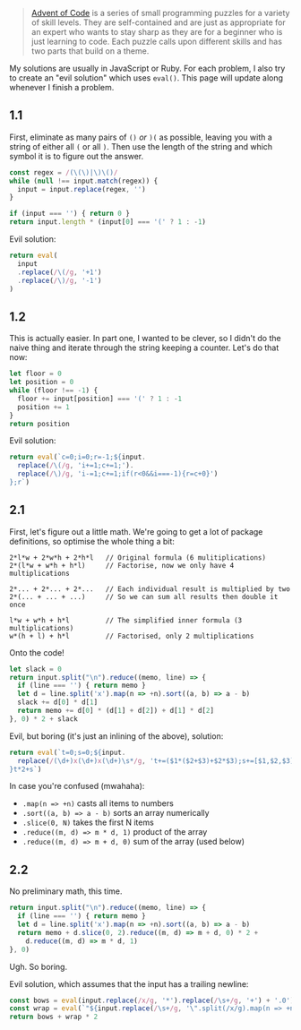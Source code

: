 > [Advent of Code] is a series of small programming puzzles for a variety
> of skill levels. They are self-contained and are just as appropriate for
> an expert who wants to stay sharp as they are for a beginner who is just
> learning to code. Each puzzle calls upon different skills and has two
> parts that build on a theme.

[Advent of Code]: http://adventofcode.com

My solutions are usually in JavaScript or Ruby. For each problem, I also try to
create an "evil solution" which uses `eval()`. This page will update along
whenever I finish a problem.

## 1.1

First, eliminate as many pairs of `()` _or_ `)(` as possible, leaving you
with a string of either all `(` or all `)`. Then use the length of the
string and which symbol it is to figure out the answer.

```js
const regex = /(\(\)|\)\()/
while (null !== input.match(regex)) {
  input = input.replace(regex, '')
}

if (input === '') { return 0 }
return input.length * (input[0] === '(' ? 1 : -1)
```

Evil solution:

```js
return eval(
  input
  .replace(/\(/g, '+1')
  .replace(/\)/g, '-1')
)
```

## 1.2

This is actually easier. In part one, I wanted to be clever, so I didn't
do the naive thing and iterate through the string keeping a counter. Let's
do that now:

```js
let floor = 0
let position = 0
while (floor !== -1) {
  floor += input[position] === '(' ? 1 : -1
  position += 1
}
return position
```

Evil solution:

```js
return eval(`c=0;i=0;r=-1;${input.
  replace(/\(/g, 'i+=1;c+=1;').
  replace(/\)/g, 'i-=1;c+=1;if(r<0&&i===-1){r=c+0}')
};r`)
```

## 2.1

First, let's figure out a little math. We're going to get a lot of package
definitions, so optimise the whole thing a bit:

```
2*l*w + 2*w*h + 2*h*l   // Original formula (6 mulitiplications)
2*(l*w + w*h + h*l)     // Factorise, now we only have 4 multiplications

2*... + 2*... + 2*...   // Each individual result is multiplied by two
2*(... + ... + ...)     // So we can sum all results then double it once

l*w + w*h + h*l         // The simplified inner formula (3 multiplications)
w*(h + l) + h*l         // Factorised, only 2 multiplications
```

Onto the code!

```js
let slack = 0
return input.split("\n").reduce((memo, line) => {
  if (line === '') { return memo }
  let d = line.split('x').map(n => +n).sort((a, b) => a - b)
  slack += d[0] * d[1]
  return memo += d[0] * (d[1] + d[2]) + d[1] * d[2]
}, 0) * 2 + slack
```

Evil, but boring (it's just an inlining of the above), solution:

```js
return eval(`t=0;s=0;${input.
  replace(/(\d+)x(\d+)x(\d+)\s*/g, 't+=($1*($2+$3)+$2*$3);s+=[$1,$2,$3].sort((a,b) => a-b).slice(0,2).reduce((m,d) => m*d, 1);')
}t*2+s`)
```

In case you're confused (mwahaha):

- `.map(n => +n)` casts all items to numbers
- `.sort((a, b) => a - b)` sorts an array numerically
- `.slice(0, N)` takes the first N items
- `.reduce((m, d) => m * d, 1)` product of the array
- `.reduce((m, d) => m + d, 0)` sum of the array (used below)

## 2.2

No preliminary math, this time.

```js
return input.split("\n").reduce((memo, line) => {
  if (line === '') { return memo }
  let d = line.split('x').map(n => +n).sort((a, b) => a - b)
  return memo + d.slice(0, 2).reduce((m, d) => m + d, 0) * 2 +
    d.reduce((m, d) => m * d, 1)
}, 0)
```

Ugh. So boring.

Evil solution, which assumes that the input has a trailing newline:

```js
const bows = eval(input.replace(/x/g, '*').replace(/\s+/g, '+') + '.0')
const wrap = eval(`"${input.replace(/\s+/g, '\".split(/x/g).map(n => +n).sort((a, b) => a - b).slice(0, 2).reduce((m, d) => m + d, 0)+"')}".length`)
return bows + wrap * 2
```

